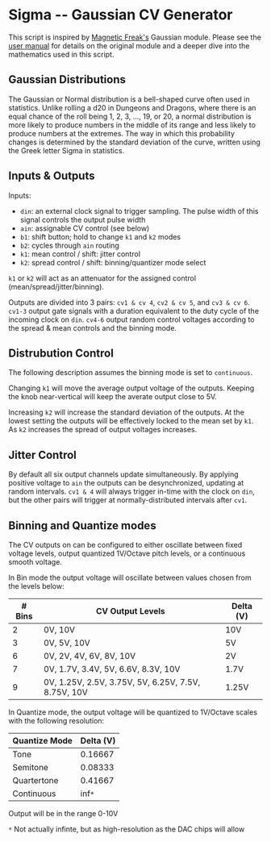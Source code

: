 # Sigma -- Gaussian CV Generator

This script is inspired by [Magnetic Freak's](https://magnetic-freak.com/) Gaussian module.
Please see the [user manual](https://magnetic-freak.com/wp-content/uploads/2022/08/Gaussian_Eurorack_UserGuide.pdf)
for details on the original module and a deeper dive into the mathematics used in this script.

## Gaussian Distributions

The Gaussian or Normal distribution is a bell-shaped curve often used in statistics. Unlike rolling a d20 in
Dungeons and Dragons, where there is an equal chance of the roll being 1, 2, 3, ..., 19, or 20, a normal distribution
is more likely to produce numbers in the middle of its range and less likely to produce numbers at the extremes. The
way in which this probability changes is determined by the standard deviation of the curve, written using the
Greek letter Sigma in statistics.

## Inputs & Outputs

Inputs:
- `din`: an external clock signal to trigger sampling. The pulse width of this signal controls the output
  pulse width
- `ain`: assignable CV control (see below)
- `b1`: shift button; hold to change `k1` and `k2` modes
- `b2`: cycles through `ain` routing
- `k1`: mean control / shift: jitter control
- `k2`: spread control / shift: binning/quantizer mode select

`k1` or `k2` will act as an attenuator for the assigned control (mean/spread/jitter/binning).

Outputs are divided into 3 pairs: `cv1 & cv 4`, `cv2 & cv 5`, and `cv3 & cv 6`.  `cv1-3` output gate signals
with a duration equivalent to the duty cycle of the incoming clock on `din`.  `cv4-6` output random control
voltages according to the spread & mean controls and the binning mode.

## Distrubution Control

The following description assumes the binning mode is set to `continuous`.

Changing `k1` will move the average output voltage of the outputs.  Keeping the knob near-vertical will keep the
averate output close to 5V.

Increasing `k2` will increase the standard deviation of the outputs.  At the lowest setting the outputs will be
effectively locked to the mean set by `k1`.  As `k2` increases the spread of output voltages increases.

## Jitter Control

By default all six output channels update simultaneously. By applying positive voltage to `ain` the outputs can be
desynchronized, updating at random intervals. `cv1 & 4` will always trigger in-time with the clock on `din`,
but the other pairs will trigger at normally-distributed intervals after `cv1`.

## Binning and Quantize modes

The CV outputs on can be configured to either oscillate between fixed voltage levels, output
quantized 1V/Octave pitch levels, or a continuous smooth voltage.

In Bin mode the output voltage will oscillate between values chosen from the levels below:

| # Bins | CV Output Levels                                    | Delta (V) |
|--------|-----------------------------------------------------|-----------|
|    2   | 0V, 10V                                             | 10V       |
|    3   | 0V, 5V, 10V                                         | 5V        |
|    6   | 0V, 2V, 4V, 6V, 8V, 10V                             | 2V        |
|    7   | 0V, 1.7V, 3.4V, 5V, 6.6V, 8.3V, 10V                 | 1.7V      |
|    9   | 0V, 1.25V, 2.5V, 3.75V, 5V, 6.25V, 7.5V, 8.75V, 10V | 1.25V     |

In Quantize mode, the output voltage will be quantized to 1V/Octave scales with the following resolution:

| Quantize Mode | Delta (V) |
|---------------|-----------|
| Tone          | 0.16667   |
| Semitone      | 0.08333   |
| Quartertone   | 0.41667   |
| Continuous    | inf`*`    |

Output will be in the range 0-10V

`*` Not actually infinte, but as high-resolution as the DAC chips will allow
